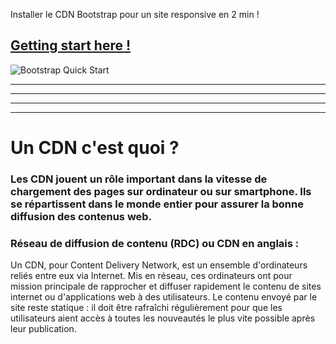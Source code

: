Installer le CDN Bootstrap pour un site responsive en 2 min !

## [Getting start here !](https://getbootstrap.com/docs/4.4/getting-started/introduction/)

    
![Bootstrap Quick Start](https://zupimages.net/up/20/10/lnu3.png)



----------------------------------------------------------------------------------------------------------
----------------------------------------------------------------------------------------------------------
----------------------------------------------------------------------------------------------------------
----------------------------------------------------------------------------------------------------------

# Un CDN c'est quoi ?

### Les CDN jouent un rôle important dans la vitesse de chargement des pages sur ordinateur ou sur smartphone. Ils se répartissent dans le monde entier pour assurer la bonne diffusion des contenus web.

### Réseau de diffusion de contenu (RDC) ou CDN en anglais : 
Un CDN, pour Content Delivery Network, est un ensemble d'ordinateurs reliés entre eux via Internet. Mis en réseau, ces ordinateurs ont pour mission principale de rapprocher et diffuser rapidement le contenu de sites internet ou d'applications web à des utilisateurs. Le contenu envoyé par le site reste statique : il doit être rafraîchi régulièrement pour que les utilisateurs aient accès à toutes les nouveautés le plus vite possible après leur publication. 